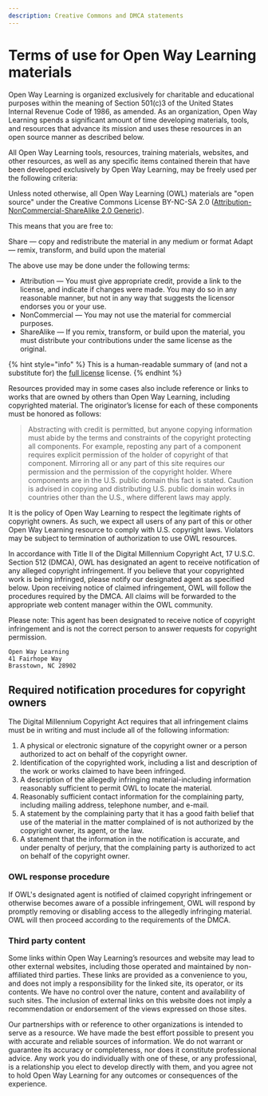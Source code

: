 ```yaml
---
description: Creative Commons and DMCA statements
---
```


# Terms of use for Open Way Learning materials
Open Way Learning is organized exclusively for charitable and educational purposes within the meaning of Section 501(c)3 of the United States Internal Revenue Code of 1986, as amended. As an organization, Open Way Learning spends a significant amount of time developing materials, tools, and resources that advance its mission and uses these resources in an open source manner as described below.

All Open Way Learning tools, resources, training materials, websites, and other resources, as well as any specific items contained therein that have been developed exclusively by Open Way Learning, may be freely used per the following criteria:

Unless noted otherwise, all Open Way Learning (OWL) materials are "open source" under the Creative Commons License BY-NC-SA 2.0 ([Attribution-NonCommercial-ShareAlike 2.0 Generic](https://creativecommons.org/licenses/by-nc-sa/2.0/#)). 

This means that you are free to:

Share — copy and redistribute the material in any medium or format
Adapt — remix, transform, and build upon the material

The above use may be done under the following terms:

* Attribution — You must give appropriate credit, provide a link to the license, and indicate if changes were made. You may do so in any reasonable manner, but not in any way that suggests the licensor endorses you or your use.
* NonCommercial — You may not use the material for commercial purposes.
* ShareAlike — If you remix, transform, or build upon the material, you must distribute your contributions under the same license as the original.

{% hint style="info" %}
This is a human-readable summary of (and not a substitute for) the [full license](https://creativecommons.org/licenses/by-nc-sa/2.0/legalcode) license.
{% endhint %}

Resources provided may in some cases also include reference or links to works that are owned by others than Open Way Learning, including copyrighted material. The originator’s license for each of these components must be honored as follows:

> Abstracting with credit is permitted, but anyone copying information must abide by the terms and constraints of the copyright protecting all components. For example, reposting any part of a component requires explicit permission of the holder of copyright of that component. Mirroring all or any part of this site requires our permission and the permission of the copyright holder. Where components are in the U.S. public domain this fact is stated. Caution is advised in copying and distributing U.S. public domain works in countries other than the U.S., where different laws may apply.

It is the policy of Open Way Learning to respect the legitimate rights of copyright owners. As such, we expect all users of any part of this or other Open Way Learning resource to comply with U.S. copyright laws. Violators may be subject to termination of authorization to use OWL resources.

In accordance with Title II of the Digital Millennium Copyright Act, 17 U.S.C. Section 512 (DMCA), OWL has designated an agent to receive notification of any alleged copyright infringement. If you believe that your copyrighted work is being infringed, please notify our designated agent as specified below. Upon receiving notice of claimed infringement, OWL will follow the procedures required by the DMCA. All claims will be forwarded to the appropriate web content manager within the OWL community.

Please note: This agent has been designated to receive notice of copyright infringement and is not the correct person to answer requests for copyright permission. 

```
Open Way Learning
41 Fairhope Way
Brasstown, NC 28902
```

## Required notification procedures for copyright owners
The Digital Millennium Copyright Act requires that all infringement claims must be in writing and must include all of the following information:

1. A physical or electronic signature of the copyright owner or a person authorized to act on behalf of the copyright owner.
1. Identification of the copyrighted work, including a list and description of the work or works claimed to have been infringed.
1. A description of the allegedly infringing material-including information reasonably sufficient to permit OWL to locate the material.
1. Reasonably sufficient contact information for the complaining party, including mailing address, telephone number, and e-mail.
1. A statement by the complaining party that it has a good faith belief that use of the material in the matter complained of is not authorized by the copyright owner, its agent, or the law.
1. A statement that the information in the notification is accurate, and under penalty of perjury, that the complaining party is authorized to act on behalf of the copyright owner.

### OWL response procedure
If OWL's designated agent is notified of claimed copyright infringement or otherwise becomes aware of a possible infringement, OWL will respond by promptly removing or disabling access to the allegedly infringing material. OWL will then proceed according to the requirements of the DMCA.

### Third party content
Some links within Open Way Learning’s resources and website may lead to other external websites, including those operated and maintained by non-affiliated third parties. These links are provided as a convenience to you, and does not imply a responsibility for the linked site, its operator, or its contents. We have no control over the nature, content and availability of such sites. The inclusion of external links on this website does not imply a recommendation or endorsement of the views expressed on those sites. 

Our partnerships with or reference to other organizations is intended to serve as a resource. We have made the best effort possible to present you with accurate and reliable sources of information. We do not warrant or guarantee its accuracy or completeness, nor does it constitute professional advice. Any work you do individually with one of these, or any professional, is a relationship you elect to develop directly with them, and you agree not to hold Open Way Learning for any outcomes or consequences of the experience.

